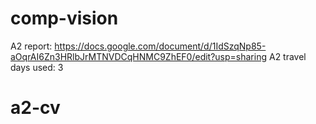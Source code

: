 # comp-vision

A2 report: https://docs.google.com/document/d/1IdSzqNp85-aOqrAI6Zn3HRlbJrMTNVDCqHNMC9ZhEF0/edit?usp=sharing
A2 travel days used: 3
# a2-cv
